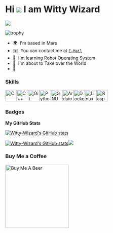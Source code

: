Hi ![](https://user-images.githubusercontent.com/18350557/176309783-0785949b-9127-417c-8b55-ab5a4333674e.gif) I am Witty Wizard
========================================================================================================================================
<img src= "https://komarev.com/ghpvc/?username=Witty-Wizard">

![trophy](https://github-profile-trophy.vercel.app/?username=Witty-Wizard&rank=SECRET,SSS,SS,S,AAA,AA,A,B,C)
* 🌍  I'm based in Mars
* ✉️  You can contact me at [`E-Mail`](mailto:contact@wittywizard.in) 
* 🧠  I'm learning Robot Operating System
* 🤝  I'm about to Take over the World
* 🐻

### Skills


<p align="left">
<a href="https://docs.microsoft.com/en-us/cpp/?view=msvc-170" target="_blank" rel="noreferrer"><img src="https://raw.githubusercontent.com/danielcranney/readme-generator/main/public/icons/skills/c-colored.svg" width="36" height="36" alt="C" /></a><a href="https://docs.microsoft.com/en-us/cpp/?view=msvc-170" target="_blank" rel="noreferrer"><img src="https://raw.githubusercontent.com/danielcranney/readme-generator/main/public/icons/skills/cplusplus-colored.svg" width="36" height="36" alt="C++" /></a><a href="https://git-scm.com/" target="_blank" rel="noreferrer"><img src="https://raw.githubusercontent.com/danielcranney/readme-generator/main/public/icons/skills/git-colored.svg" width="36" height="36" alt="Git" /></a></a><a href="https://www.python.org/" target="_blank" rel="noreferrer"><img src="https://raw.githubusercontent.com/danielcranney/readme-generator/main/public/icons/skills/python-colored.svg" width="36" height="36" alt="Python" /></a><a href="https://www.gnu.org/software/bash/" target="_blank" rel="noreferrer"><img src="https://raw.githubusercontent.com/danielcranney/readme-generator/main/public/icons/skills/gnubash.svg" width="36" height="36" alt="GNU Bash" /></a><a href="https://store.arduino.cc/?gclid=Cj0KCQjw2eilBhCCARIsAG0Pf8uueBifykWcsSS4LPESeGQfxGVKJYnzV7bz471XfknQJy_1VINVWM8aAkLtEALw_wcB" target="_blank" rel="noreferrer"><img src="https://raw.githubusercontent.com/danielcranney/readme-generator/main/public/icons/skills/arduino-colored.svg" width="36" height="36" alt="Arduino" /></a><a href="https://www.docker.com/" target="_blank" rel="noreferrer"><img src="https://raw.githubusercontent.com/danielcranney/readme-generator/main/public/icons/skills/docker-colored.svg" width="36" height="36" alt="Docker" /></a><a href="https://www.linux.org" target="_blank" rel="noreferrer"><img src="https://raw.githubusercontent.com/danielcranney/readme-generator/main/public/icons/skills/linux-colored.svg" width="36" height="36" alt="Linux" /></a><a href="https://www.raspberrypi.org/" target="_blank" rel="noreferrer"><img src="https://raw.githubusercontent.com/danielcranney/readme-generator/main/public/icons/skills/raspberrypi-colored.svg" width="36" height="36" alt="Raspberry Pi" /></a>
</p>

### Badges

<b>My GitHub Stats</b>
<p align="left">
<a href="http://www.github.com/Witty-Wizard"><img src="https://github-readme-stats.vercel.app/api/top-langs?username=Witty-Wizard&show_icons=true&hide=&title_color=0891b2&text_color=ffffff&icon_color=0891b2&bg_color=1c1917&hide_border=true&show_icons=true&layout=compact" alt="Witty-Wizard's GitHub stats" /></a>
</p>
<p align="left">
<a href="http://www.github.com/Witty-Wizard"><img src="https://github-readme-stats.vercel.app/api?username=Witty-Wizard&show_icons=true&hide=&title_color=0891b2&text_color=ffffff&icon_color=0891b2&bg_color=1c1917&hide_border=true&show_icons=true" alt="Witty-Wizard's GitHub stats" /></a><a href="http://www.github.com/Witty-Wizard"><img src="https://github-readme-streak-stats.herokuapp.com/?user=Witty-Wizard&stroke=ffffff&background=1c1917&ring=0891b2&fire=0891b2&currStreakNum=ffffff&currStreakLabel=0891b2&sideNums=ffffff&sideLabels=ffffff&dates=ffffff&hide_border=true" /></a>
</p>

### Buy Me a Coffee

<p align="left">
  <a href="https://www.buymeacoffee.com/wittywizard" target="_blank">
    <img src="https://cdn.buymeacoffee.com/buttons/v2/default-yellow.png" alt="Buy Me A Beer" width="200" />
  </a>
</p>
